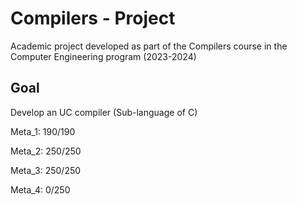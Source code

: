 # Compilers - Project
Academic project developed as part of the Compilers course in the Computer Engineering program (2023-2024)

## Goal
Develop an UC compiler (Sub-language of C)

Meta_1: 190/190

Meta_2: 250/250

Meta_3: 250/250

Meta_4: 0/250

